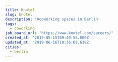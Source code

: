 ```yaml
---
title: Knotel
slug: knotel
description: '#coworking spaces in Berlin'
tags:
  - coworking
job_board_url: 'https://www.knotel.com/careers/'
created_at: '2019-05-15T09:40:58.000Z'
updated_at: '2019-06-16T10:36:09.638Z'
cities:
  - berlin
---
```


